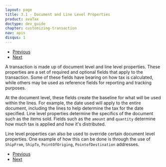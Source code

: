 ```yaml
---
layout: page
title: 3.1 - Document and Line Level Properties
product: avaTax
doctype: dev_guide
chapter: customizing-transaction
nav: apis
disqus: 1
---
```


<ul class="pager">
  <li class="previous"><a href="/avatax/dev-guide/customizing-transaction/"><i class="glyphicon glyphicon-chevron-left"></i>Previous</a></li>
  <li class="next"><a href="/avatax/dev-guide/customizing-transaction/using-address-types/">Next<i class="glyphicon glyphicon-chevron-right"></i></a></li>
</ul>

A transaction is made up of document level and line level properties.  These properties are a set of required and optional fields that apply to the transaction.  Some of these fields have bearing on how tax is calculated, while others may be used as reference fields for reporting and tracking purposes.  

At the document level, these fields create the baseline for what will be used within the lines.  For example, the date used will apply to the entire document, including the lines to help determine the tax for the date specified.  Line level properties determine the specifics of the document such as the items sold.  Fields such as the <code>amount</code> and <code>quantity</code> determine how much tax is applied and how it's distributed.

Line level properties can also be used to override certain document level properties.  One example of how this can be done is through the use of <code>ShipFrom</code>, <code>ShipTo</code>, <code>PointOfOriging</code>, <code>PointofDestination</code> addresses.


<ul class="pager">
  <li class="previous"><a href="/avatax/dev-guide/customizing-transaction/"><i class="glyphicon glyphicon-chevron-left"></i>Previous</a></li>
  <li class="next"><a href="/avatax/dev-guide/customizing-transaction/using-address-types/">Next<i class="glyphicon glyphicon-chevron-right"></i></a></li>
</ul>
